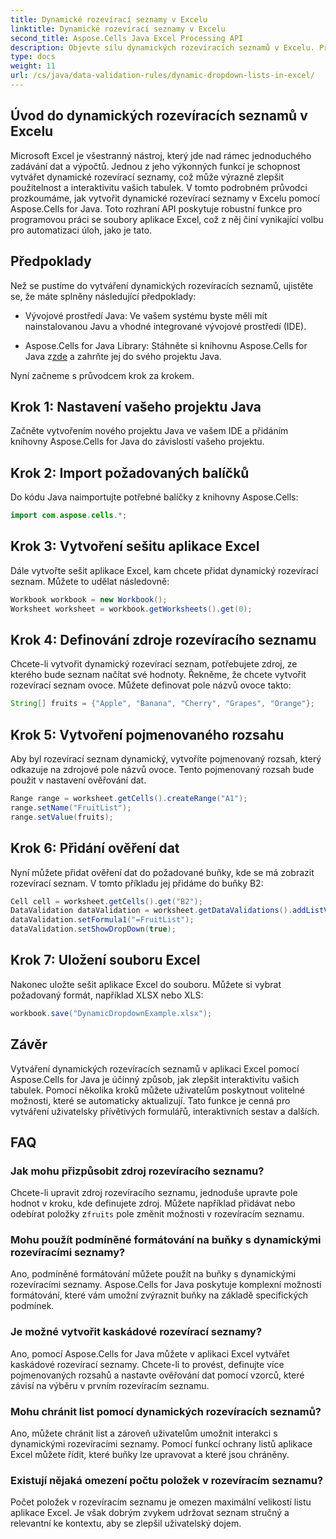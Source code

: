 ```yaml
---
title: Dynamické rozevírací seznamy v Excelu
linktitle: Dynamické rozevírací seznamy v Excelu
second_title: Aspose.Cells Java Excel Processing API
description: Objevte sílu dynamických rozevíracích seznamů v Excelu. Průvodce krok za krokem pomocí Aspose.Cells pro Javu. Vylepšete své tabulky interaktivním výběrem dat.
type: docs
weight: 11
url: /cs/java/data-validation-rules/dynamic-dropdown-lists-in-excel/
---
```


## Úvod do dynamických rozevíracích seznamů v Excelu

Microsoft Excel je všestranný nástroj, který jde nad rámec jednoduchého zadávání dat a výpočtů. Jednou z jeho výkonných funkcí je schopnost vytvářet dynamické rozevírací seznamy, což může výrazně zlepšit použitelnost a interaktivitu vašich tabulek. V tomto podrobném průvodci prozkoumáme, jak vytvořit dynamické rozevírací seznamy v Excelu pomocí Aspose.Cells for Java. Toto rozhraní API poskytuje robustní funkce pro programovou práci se soubory aplikace Excel, což z něj činí vynikající volbu pro automatizaci úloh, jako je tato.

## Předpoklady

Než se pustíme do vytváření dynamických rozevíracích seznamů, ujistěte se, že máte splněny následující předpoklady:

- Vývojové prostředí Java: Ve vašem systému byste měli mít nainstalovanou Javu a vhodné integrované vývojové prostředí (IDE).

-  Aspose.Cells for Java Library: Stáhněte si knihovnu Aspose.Cells for Java z[zde](https://releases.aspose.com/cells/java/) a zahrňte jej do svého projektu Java.

Nyní začneme s průvodcem krok za krokem.

## Krok 1: Nastavení vašeho projektu Java

Začněte vytvořením nového projektu Java ve vašem IDE a přidáním knihovny Aspose.Cells for Java do závislostí vašeho projektu.

## Krok 2: Import požadovaných balíčků

Do kódu Java naimportujte potřebné balíčky z knihovny Aspose.Cells:

```java
import com.aspose.cells.*;
```

## Krok 3: Vytvoření sešitu aplikace Excel

Dále vytvořte sešit aplikace Excel, kam chcete přidat dynamický rozevírací seznam. Můžete to udělat následovně:

```java
Workbook workbook = new Workbook();
Worksheet worksheet = workbook.getWorksheets().get(0);
```

## Krok 4: Definování zdroje rozevíracího seznamu

Chcete-li vytvořit dynamický rozevírací seznam, potřebujete zdroj, ze kterého bude seznam načítat své hodnoty. Řekněme, že chcete vytvořit rozevírací seznam ovoce. Můžete definovat pole názvů ovoce takto:

```java
String[] fruits = {"Apple", "Banana", "Cherry", "Grapes", "Orange"};
```

## Krok 5: Vytvoření pojmenovaného rozsahu

Aby byl rozevírací seznam dynamický, vytvoříte pojmenovaný rozsah, který odkazuje na zdrojové pole názvů ovoce. Tento pojmenovaný rozsah bude použit v nastavení ověřování dat.

```java
Range range = worksheet.getCells().createRange("A1");
range.setName("FruitList");
range.setValue(fruits);
```

## Krok 6: Přidání ověření dat

Nyní můžete přidat ověření dat do požadované buňky, kde se má zobrazit rozevírací seznam. V tomto příkladu jej přidáme do buňky B2:

```java
Cell cell = worksheet.getCells().get("B2");
DataValidation dataValidation = worksheet.getDataValidations().addListValidation("B2");
dataValidation.setFormula1("=FruitList");
dataValidation.setShowDropDown(true);
```

## Krok 7: Uložení souboru Excel

Nakonec uložte sešit aplikace Excel do souboru. Můžete si vybrat požadovaný formát, například XLSX nebo XLS:

```java
workbook.save("DynamicDropdownExample.xlsx");
```

## Závěr

Vytváření dynamických rozevíracích seznamů v aplikaci Excel pomocí Aspose.Cells for Java je účinný způsob, jak zlepšit interaktivitu vašich tabulek. Pomocí několika kroků můžete uživatelům poskytnout volitelné možnosti, které se automaticky aktualizují. Tato funkce je cenná pro vytváření uživatelsky přívětivých formulářů, interaktivních sestav a dalších.

## FAQ

### Jak mohu přizpůsobit zdroj rozevíracího seznamu?

 Chcete-li upravit zdroj rozevíracího seznamu, jednoduše upravte pole hodnot v kroku, kde definujete zdroj. Můžete například přidávat nebo odebírat položky z`fruits` pole změnit možnosti v rozevíracím seznamu.

### Mohu použít podmíněné formátování na buňky s dynamickými rozevíracími seznamy?

Ano, podmíněné formátování můžete použít na buňky s dynamickými rozevíracími seznamy. Aspose.Cells for Java poskytuje komplexní možnosti formátování, které vám umožní zvýraznit buňky na základě specifických podmínek.

### Je možné vytvořit kaskádové rozevírací seznamy?

Ano, pomocí Aspose.Cells for Java můžete v aplikaci Excel vytvářet kaskádové rozevírací seznamy. Chcete-li to provést, definujte více pojmenovaných rozsahů a nastavte ověřování dat pomocí vzorců, které závisí na výběru v prvním rozevíracím seznamu.

### Mohu chránit list pomocí dynamických rozevíracích seznamů?

Ano, můžete chránit list a zároveň uživatelům umožnit interakci s dynamickými rozevíracími seznamy. Pomocí funkcí ochrany listů aplikace Excel můžete řídit, které buňky lze upravovat a které jsou chráněny.

### Existují nějaká omezení počtu položek v rozevíracím seznamu?

Počet položek v rozevíracím seznamu je omezen maximální velikostí listu aplikace Excel. Je však dobrým zvykem udržovat seznam stručný a relevantní ke kontextu, aby se zlepšil uživatelský dojem.